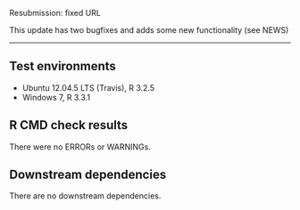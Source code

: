 Resubmission: fixed URL

This update has two bugfixes and adds some new functionality (see NEWS)

---

## Test environments
* Ubuntu 12.04.5 LTS (Travis), R 3.2.5
* Windows 7, R 3.3.1

## R CMD check results

There were no ERRORs or WARNINGs. 

## Downstream dependencies

There are no downstream dependencies.